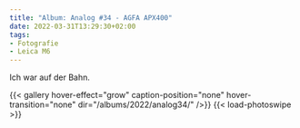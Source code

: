 ```yaml
---
title: "Album: Analog #34 - AGFA APX400"
date: 2022-03-31T13:29:30+02:00
tags:
- Fotografie
- Leica M6
---
```


Ich war auf der Bahn.

<!--more-->

{{< gallery hover-effect="grow" caption-position="none" hover-transition="none" dir="/albums/2022/analog34/" />}}
{{< load-photoswipe >}}
